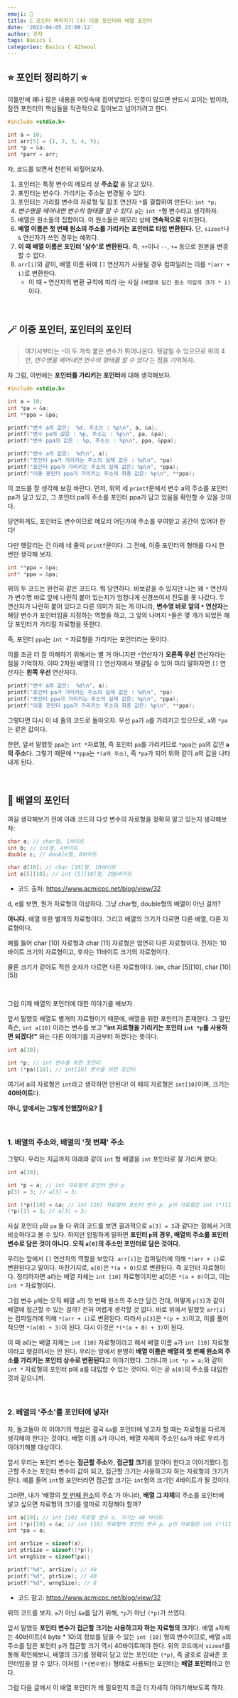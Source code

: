 ```yaml
---
emoji: 🌱
title: C 포인터 벼락치기 (4) 이중 포인터와 배열 포인터
date: '2022-04-05 23:08:12'
author: 규자
tags: Basics C
categories: Basics C 42Seoul
---
```


## ⭐️ 포인터 정리하기 ⭐️

이틀만에 꽤나 많은 내용을 머릿속에 집어넣었다. 인풋이 많으면 반드시 꼬이는 법이라, 잠깐 포인터의 핵심들을 직관적으로 짚어보고 넘어가려고 한다.

```cpp
#include <stdio.h>

int a = 10;
int arr[5] = {1, 2, 3, 4, 5};
int *p = &a;
int *parr = arr;
```

자, 코드를 보면서 천천히 되짚어보자.

1. 포인터는 특정 변수의 메모리 상 **주소값** 을 담고 있다.
2. 포인터는 변수다. 가리키는 주소는 변경될 수 있다.
3. 포인터는 가리킬 변수의 자료형 및 참조 연산자 `*`를 결합하여 만든다: `int *p;`
4. *변수명을 떼어내면 변수의 형태를 알 수 있다.* `p`는 `int *`형 변수라고 생각하자.
5. 배열은 원소들의 집합이다. 이 원소들은 메모리 상에 **연속적으로** 위치한다.
6. **배열 이름은 첫 번째 원소의 주소를 가리키는 포인터로 타입 변환된다.** 단, `sizeof`나 `&` 연산자가 쓰인 경우는 예외다.
7. **이 때 배열 이름은 포인터 '상수'로 변환된다.** 즉, `++`이나 `--`, `+=` 등으로 원본을 변경할 수 없다.
8. `arr[i]`와 같이, 배열 이름 뒤에 `[]` 연산자가 사용될 경우 컴파일러는 이를 `*(arr + i)`로 변환한다. 
    - 이 때 `+` 연산자의 변환 규칙에 따라 i는 사실 `(배열에 담긴 원소 타입의 크기 * i)`이다.

<br/>

## 🪄 이중 포인터, 포인터의 포인터
> 여기서부터는 `*`이 두 개씩 붙은 변수가 튀어나온다. 헷갈릴 수 있으므로 위의 4번, *변수명을 떼어내면 변수의 형태를 알 수 있다* 는 점을 기억하자.

자 그럼, 이번에는 **포인터를 가리키는 포인터**에 대해 생각해보자.
```cpp
#include <stdio.h>

int a = 10;
int *pa = &a;
int **ppa = &pa;

printf("변수 a의 값은:  %d, 주소는 : %p\n", a, &a);
printf("변수 pa의 값은 : %p, 주소는 : %p\n", pa, &pa);
printf("변수 ppa의 값은 : %p, 주소는 : %p\n", ppa, &ppa);

printf("변수 a의 값은:  %d\n", a);
printf("포인터 pa가 가리키는 주소의 실제 값은 : %d\n", *pa)
printf("포인터 ppa가 가리키는 주소의 실제 값은: %p\n", *ppa);
printf("이중 포인터 ppa가 가리키는 주소의 최종 값은: %p\n", **ppa);
```
이 코드를 잘 생각해 보길 바란다. 먼저, 위의 세 `printf`문에서 변수 a의 주소를 포인터 pa가 담고 있고, 그 포인터 pa의 주소를 포인터 ppa가 담고 있음을 확인할 수 있을 것이다. 

당연하게도, 포인터도 변수이므로 메모리 어딘가에 주소를 부여받고 공간이 있어야 한다!

다만 헷갈리는 건 아래 네 줄의 `printf`문이다. 그 전에, 이중 포인터의 형태를 다시 한 번만 생각해 보자.
```cpp
int **ppa = &pa;
int* *ppa = &pa;
```
위의 두 코드는 완전히 같은 코드다. 뭐 당연하다. 바보같을 수 있지만 나는 왜 `*` 연산자가 변수명 바로 앞에 나란히 붙어 있는지가 엄청나게 신경쓰여서 진도를 못 나갔다. 두 연산자가 나란히 붙어 있다고 다른 의미가 되는 게 아니라, **변수명 바로 앞의 `*` 연산자**는 해당 변수가 포인터임을 지정하는 역할을 하고, 그 앞의 나머지 `*`들은 몇 개가 되었든 해당 포인터가 가리킬 자료형을 뜻한다. 

즉, 포인터 `ppa`는 `int *` 자료형을 가리키는 포인터라는 뜻이다.

이를 조금 더 잘 이해하기 위해서는 별 거 아니지만 `*`연산자가 **오른쪽 우선** 연산자라는 점을 기억하자. 이따 2차원 배열의 `[]` 연산자에서 헷갈릴 수 있어 미리 말하자면 `[]` 연산자는 **왼쪽 우선** 연산자다.

```cpp
printf("변수 a의 값은:  %d\n", a);
printf("포인터 pa가 가리키는 주소의 실제 값은 : %d\n", *pa)
printf("포인터 ppa가 가리키는 주소의 실제 값은: %p\n", *ppa);
printf("이중 포인터 ppa가 가리키는 주소의 최종 값은: %p\n", **ppa);
```
그렇다면 다시 이 네 줄의 코드로 돌아오자. 우선 `pa`가 `a`를 가리키고 있으므로, `a`와 `*pa`는 같은 값이다. 

한편, 앞서 말했듯 `ppa`는 `int *`자료형, 즉 포인터 `pa`를 가리키므로 `*ppa`는 `pa`의 값인 **`a`의 주소**다. 그렇기 때문에 `**ppa`는 `*(a의 주소)`, 즉 `*pa`가 되어 위와 같이 a의 값을 나타내게 된다.

<br/>

## 🏢 배열의 포인터
여길 생각해보기 전에 아래 코드의 다섯 변수의 자료형을 정확히 알고 있는지 생각해보자:

```cpp
char a; // char형, 1바이트
int b; // int형, 4바이트
double c; // double형, 8바이트

char d[10]; // char [10]형, 10바이트
int e[5][10]; // int [5][10]형, 200바이트
```
- 코드 출처: https://www.acmicpc.net/blog/view/32

d, e를 보면, 뭔가 자료형이 이상하다. 그냥 char형, double형의 배열이 아닌 걸까?

**아니다.** 배열 또한 별개의 자료형이다. 그리고 배열의 크기가 다르면 다른 배열, 다른 자료형이다.

예를 들어 char [10] 자료형과 char [11] 자료형은 엄연히 다른 자료형이다. 전자는 10바이트 크기의 자료형이고, 후자는 11바이트 크기의 자료형이다.

물론 크기가 같아도 적힌 숫자가 다르면 다른 자료형이다. (ex, char [5][10], char [10][5])

<br/>

그럼 이제 배열의 포인터에 대한 이야기를 해보자.

앞서 말했듯 배열도 별개의 자료형이기 때문에, 배열을 위한 포인터가 존재한다. 그 말인즉슨, `int a[10]` 이라는 변수를 보고 **"int 자료형을 가리키는 포인터 `int *p`를 사용하면 되겠다!"** 와는 다른 이야기를 지금부터 하겠다는 뜻이다.
```cpp
int a[10];

int *p; // int 변수를 위한 포인터
int (*pa)[10]; // int[10] 변수를 위한 포인터
```
여기서 a의 자료형은 `int`라고 생각하면 안된다! 이 때의 자료형은 `int[10]`이며, 크기는 **40바이트**다.

**아니, 앞에서는 그렇게 안했잖아요? 🤔**

<br/>

### 1. 배열의 주소와, 배열의 '첫 번째' 주소
그렇다. 우리는 지금까지 아래와 같이 `int` 형 배열을 `int` 포인터로 잘 가리켜 왔다:
```cpp
int a[10];

int *p = a; // int 자료형의 포인터 변수 p
p[3] = 3; // a[3] = 3;

int (*p)[10] = &a; // int [10] 자료형의 포인터 변수 p. p의 자료형은 int (*)[10]
(*p)[3] = 3; // a[3] = 3;
```
사실 포인터 `p`와 `pa` 둘 다 위의 코드를 보면 결과적으로 `a[3] = 3`과 같다는 점에서 거의 비슷하다고 볼 수 있다. 하지만 엄밀하게 말하면 **포인터 `p`의 경우, 배열의 주소를 포인터 변수로 담은 것이 아니다. 오직 `a[0]`의 주소만 포인터로 담은 것이다.**

우리는 앞에서 `[]` 연산자의 역할을 보았다. `arr[i]`는 컴파일러에 의해 `*(arr + i)`로 변환된다고 말이다. 마찬가지로, `a[0]`은 `*(a + 0)`으로 변환된다. 즉 포인터 자료형이다. 정리하자면 
a라는 배열 자체는 `int [10]` 자료형이지만 a[0]은 `*(a + 0)`이고, 이는 `int *` 자료형이다.

그럼 변수 `p`에는 오직 배열 `a`의 첫 번째 원소의 주소만 담긴 건데, 어떻게 `p[3]`과 같이 배열에 접근할 수 있는 걸까? 전혀 어렵게 생각할 것 없다. 바로 위에서 말했듯 `arr[i]`는 컴파일러에 의해 `*(arr + i)`로 변환된다. 따라서 `p[3]`은 `*(p + 3)`이고, 이를 풀어 적으면 `*(a[0] + 3)`이 된다. 다시 이것은 `*(*(a + 0) + 3)`이 된다. 

이 때 a라는 배열 자체는 `int [10]` 자료형이라고 해서 배열 이름 `a`가 `int [10]` 자료형이라고 헷갈려서는 안 된다. 우리는 앞에서 분명히 **배열 이름은 배열의 첫 번째 원소의 주소를 가리키는 포인터 상수로 변환된다**고 이야기했다. 그러니까 `int *p = a;`와 같이 `int *` 자료형의 포인터 p에 a를 대입할 수 있는 것이다. 이는 곧 `a[0]`의 주소를 대입한 것과 같으니까. 

<br/>

### 2. 베열의 '주소'를 포인터에 넣자!

자, 돌고돌아 이 이야기의 핵심은 결국 `&a`를 포인터에 넣고자 할 때는 자료형을 다르게 생각해야 한다는 것이다.  배열 이름 `a`가 아니라, 배열 자체의 주소인 `&a`가 바로 우리가 이야기해볼 대상이다.

앞서 우리는 포인터 변수는 **접근할 주소**와, **접근할 크기**를 알아야 한다고 이야기했다.접근할 주소는 포인터 변수의 값이 되고, 접근할 크기는 사용하고자 하는 자료형의 크기가 된다. 예를 들어 `int`형 포인터라면 접근할 크기는 `int`형의 크기인 4바이트가 될 것이다.

그러면, 내가 '배열의 <u>첫 번째 원소</u>의 주소'가 아니라, **배열 그 자체**의 주소를 포인터에 넣고 싶으면 자료형의 크기를 얼마로 지정해야 할까?
```cpp
int a[10]; // int [10] 자료형 변수 a. 크기는 40 바이트
int (*p)[10] = &a; // int [10] 자료형의 포인터 변수 p. p의 자료형은 int (*)[10]
int *pa = a;

int arrSize = sizeof(a); 
int ptrSize = sizeof((*p)); 
int wrngSize = sizeof(pa);

printf("%d", arrSize); // 40
printf("%d", ptrSize); // 40
printf("%d", wrngSize); // 8
```
- 코드 참고: https://www.acmicpc.net/blog/view/32

위의 코드를 보자. `a`가 아닌 `&a`를 담기 위해, `*p`가 아닌 `(*p)`가 쓰였다. 

앞서 말했듯 **포인터 변수가 접근할 크기는 사용하고자 하는 자료형의 크기**다. 배열 `a`자체는 40바이트(4 byte * 10)의 정보를 담을 수 있는 `int [10]` 형의 변수이므로, 배열 `a`의 주소를 담은 포인터 `p`가 접근할 크기 역시 40바이트여야 한다. 위의 코드에서 `sizeof`를 통해 확인해보니, 배열의 크기를 정확히 담고 있는 포인터는 `(*p)`, 즉 괄호로 감싸준 포인터임을 알 수 있다. 이처럼 `(*{변수명})` 형태로 사용되는 포인터는 **배열 포인터**라고 한다.

그럼 다음 글에서 이 배열 포인터가 왜 필요한지 조금 더 자세히 이야기해보도록 하자.

```toc
```
